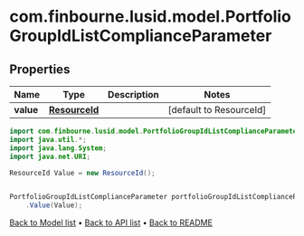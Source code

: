 # com.finbourne.lusid.model.PortfolioGroupIdListComplianceParameter

## Properties

Name | Type | Description | Notes
------------ | ------------- | ------------- | -------------
**value** | [**ResourceId**](ResourceId.md) |  | [default to ResourceId]

```java
import com.finbourne.lusid.model.PortfolioGroupIdListComplianceParameter;
import java.util.*;
import java.lang.System;
import java.net.URI;

ResourceId Value = new ResourceId();


PortfolioGroupIdListComplianceParameter portfolioGroupIdListComplianceParameterInstance = new PortfolioGroupIdListComplianceParameter()
    .Value(Value);
```


[Back to Model list](../README.md#documentation-for-models) &#8226; [Back to API list](../README.md#documentation-for-api-endpoints) &#8226; [Back to README](../README.md)
